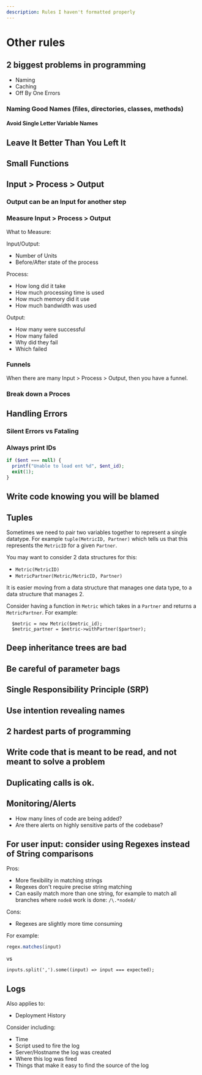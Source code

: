 ```yaml
---
description: Rules I haven't formatted properly
---
```


# Other rules

## 2 biggest problems in programming

* Naming
* Caching
* Off By One Errors

### Naming Good Names \(files, directories, classes, methods\)

#### Avoid Single Letter Variable Names

## Leave It Better Than You Left It

## Small Functions

## Input &gt; Process &gt; Output

### Output can be an Input for another step

### Measure Input &gt; Process &gt; Output

What to Measure:

Input/Output:

* Number of Units
* Before/After state of the process

Process:

* How long did it take
* How much processing time is used
* How much memory did it use
* How much bandwidth was used

Output:

* How many were successful
* How many failed
* Why did they fail
* Which failed

### Funnels

When there are many Input &gt; Process &gt; Output, then you have a funnel.

### Break down a Proces

## Handling Errors

### Silent Errors vs Fataling

### Always print IDs

```php
if ($ent === null) {
  printf("Unable to load ent %d", $ent_id);
  exit(1);
}
```

## Write code knowing you will be blamed

## 

## Tuples

Sometimes we need to pair two variables together to represent a single datatype. For example `tuple(MetricID, Partner)` which tells us that this represents the `MetricID` for a given `Partner`.

You may want to consider 2 data structures for this:

* `Metric(MetricID)`
* `MetricPartner(Metric/MetricID, Partner)`

It is easier moving from a data structure that manages one data type, to a data structure that manages 2.

Consider having a function in `Metric` which takes in a `Partner` and returns a `MetricPartner`. For example:

```text
  $metric = new Metric($metric_id);
  $metric_partner = $metric->withPartner($partner);
```

## Deep inheritance trees are bad

## Be careful of parameter bags

## Single Responsibility Principle \(SRP\)

## Use intention revealing names

## 2 hardest parts of programming

## Write code that is meant to be read, and not meant to solve a problem

## Duplicating calls is ok.

## Monitoring/Alerts

* How many lines of code are being added?
* Are there alerts on highly sensitive parts of the codebase?

## For user input: consider using Regexes instead of String comparisons

Pros:

* More flexibility in matching strings
* Regexes don't require precise string matching
* Can easily match more than one string, for example to match all branches where `node8` work is done: `/\.*node8/`

Cons:

* Regexes are slightly more time consuming

For example:

```javascript
regex.matches(input)
```

vs

```text
inputs.split(',').some((input) => input === expected);
```

## Logs

Also applies to:

* Deployment History

Consider including:

* Time
* Script used to fire the log
* Server/Hostname the log was created
* Where this log was fired
* Things that make it easy to find the source of the log

